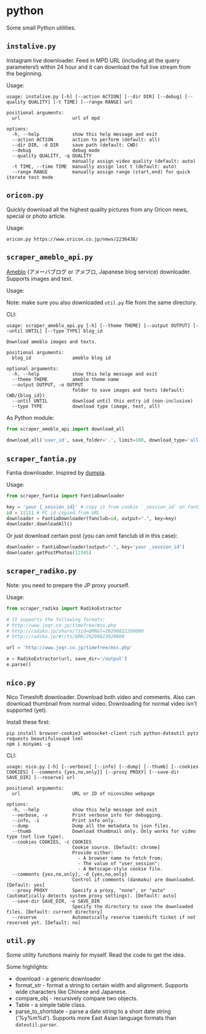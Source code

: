 # python

Some small Python utilities.

## `instalive.py`

Instagram live downloader. Feed in MPD URL (including all the query parameters!) within 24 hour and it can download the full live stream from the beginning.

Usage:

```
usage: instalive.py [-h] [--action ACTION] [--dir DIR] [--debug] [--quality QUALITY] [-t TIME] [--range RANGE] url

positional arguments:
  url                   url of mpd

options:
  -h, --help            show this help message and exit
  --action ACTION       action to perform (default: all)
  --dir DIR, -d DIR     save path (default: CWD)
  --debug               debug mode
  --quality QUALITY, -q QUALITY
                        manually assign video quality (default: auto)
  -t TIME, --time TIME  manually assign last t (default: auto)
  --range RANGE         manually assign range (start,end) for quick iterate test mode
```

## `oricon.py`

Quickly download all the highest quality pictures from any Oricon news, special or photo article.

Usage:

```
oricon.py https://www.oricon.co.jp/news/2236438/
```

## `scraper_ameblo_api.py`

[Ameblo](https://ameblo.jp/) (アメーバブログ or アメブロ, Japanese blog service) downloader. Supports images and text.

Usage:

Note: make sure you also downloaded `util.py` file from the same directory.

CLI:

```
usage: scraper_ameblo_api.py [-h] [--theme THEME] [--output OUTPUT] [--until UNTIL] [--type TYPE] blog_id

Download ameblo images and texts.

positional arguments:
  blog_id               ameblo blog id

optional arguments:
  -h, --help            show this help message and exit
  --theme THEME         ameblo theme name
  --output OUTPUT, -o OUTPUT
                        folder to save images and texts (default: CWD/{blog_id})
  --until UNTIL         download until this entry id (non-inclusive)
  --type TYPE           download type (image, text, all)
```
As Python module:

```python
from scraper_ameblo_api import download_all

download_all('user_id', save_folder='.', limit=100, download_type='all')
```

## `scraper_fantia.py`

Fantia downloader. Inspired by [dumpia](https://github.com/itskenny0/dumpia).

Usage:

```python
from scraper_fantia import FantiaDownloader

key = 'your {_session_id}' # copy it from cookie `_session_id` on fantia.jp
id = 11111 # FC id copied from URL
downloader = FantiaDownloader(fanclub=id, output=".", key=key)
downloader.downloadAll()
```

Or just download certain post (you can omit fanclub id in this case):

```python
downloader = FantiaDownloader(output=".", key='your _session_id')
downloader.getPostPhotos(12345)
```

## `scraper_radiko.py`

Note: you need to prepare the JP proxy yourself.

Usage:

```python
from scraper_radiko import RadikoExtractor

# It supports the following formats:
# http://www.joqr.co.jp/timefree/mss.php
# http://radiko.jp/share/?sid=QRR&t=20200822260000
# http://radiko.jp/#!/ts/QRR/20200823020000

url = 'http://www.joqr.co.jp/timefree/mss.php'

e = RadikoExtractor(url, save_dir='/output')
e.parse()
```

## `nico.py`

Nico Timeshift downloader. Download both video and comments.
Also can download thumbnail from normal video. Downloading for normal video isn't supported (yet).

Install these first:

```
pip install browser-cookie3 websocket-client rich python-dateutil pytz requests beautifulsoup4 lxml
npm i minyami -g
```

CLI:

```
usage: nico.py [-h] [--verbose] [--info] [--dump] [--thumb] [--cookies COOKIES] [--comments {yes,no,only}] [--proxy PROXY] [--save-dir SAVE_DIR] [--reserve] url

positional arguments:
  url                   URL or ID of nicovideo webpage

options:
  -h, --help            show this help message and exit
  --verbose, -v         Print verbose info for debugging.
  --info, -i            Print info only.
  --dump                Dump all the metadata to json files.
  --thumb               Download thumbnail only. Only works for video type (not live type).
  --cookies COOKIES, -c COOKIES
                        Cookie source. [Default: chrome]
                        Provide either:
                          - A browser name to fetch from;
                          - The value of "user_session";
                          - A Netscape-style cookie file.
  --comments {yes,no,only}, -d {yes,no,only}
                        Control if comments (danmaku) are downloaded. [Default: yes]
  --proxy PROXY         Specify a proxy, "none", or "auto" (automatically detects system proxy settings). [Default: auto]
  --save-dir SAVE_DIR, -o SAVE_DIR
                        Specify the directory to save the downloaded files. [Default: current directory]
  --reserve             Automatically reserve timeshift ticket if not reserved yet. [Default: no]
```

## `util.py`

Some utility functions mainly for myself. Read the code to get the idea.

Some highlights:

* download - a generic downloader
* format_str - format a string to certain width and alignment. Supports wide characters like Chinese and Japanese.
* compare_obj - recursively compare two objects.
* Table - a simple table class.
* parse_to_shortdate - parse a date string to a short date string ('%y%m%d'). Supports more East Asian language formats than `dateutil.parser`.
